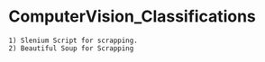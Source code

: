 # ComputerVision_Classifications

    1) Slenium Script for scrapping.
    2) Beautiful Soup for Scrapping
